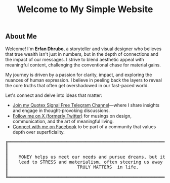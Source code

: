 
<html lang="en">
<head>
    <meta charset="UTF-8">
    <meta name="viewport" content="width=device-width, initial-scale=1.0">
  
   >
</head>
<body>
    <header>
        <h1>Welcome to My Simple Website</h1>
    </header>
    <main>
       <h2>About Me</h2>
<p>Welcome! I'm <strong>Erfan Dhrubo</strong>, a storyteller and visual designer who believes that true wealth isn't just in numbers, but in the depth of connections and the impact of our messages. I strive to blend aesthetic appeal with meaningful content, challenging the conventional chase for material gains.</p>
<p>My journey is driven by a passion for clarity, impact, and exploring the nuances of human expression. I believe in peeling back the layers to reveal the core truths that often get overshadowed in our fast-paced world.</p>
<p>Let's connect and delve into ideas that matter:</p>
<ul>
  <li><a href="https://t.me/I_Fear_Allah">Join my Quotex Signal Free Telegram Channel</a>—where I share insights and engage in thought-provoking discussions.</li>
  <li><a href="https://x.com/dhruboo99?t=emnmC5vyZKvDnLoMZGvaHw&s=09">Follow me on X (formerly Twitter)</a> for musings on design, communication, and the art of meaningful living.</li>
  <li><a href="https://www.facebook.com/erfandhrubo">Connect with me on Facebook</a> to be part of a community that values depth over superficiality.</li>
</ul>

    
</body>
<html>
<head>
  
    

<pre>
<span class="border">╔══════════════════════════════════════════════════════════════════════════════════════╗</span>
<span class="border">║</span>                                                                             <span class="border">║</span>         
<span class="border">║</span>                                                                    
<span class="border">║</span>    <span class="text"><span class="highlight">MONEY</span> helps us meet our needs and pursue <span class="highlight">dreams</span>, but its pursuit can      </span><span class="border">║</span>
<span class="border">║</span>    <span class="text">lead to <span class="highlight">STRESS</span> and <span class="highlight">materialism</span>, often steering us away from what                                                                                                       
<span class="border">║</span>                          <span class="text"><span class="highlight">TRULY MATTERS </span> in life.</span>                                  <span class="border">║</span>                                                                                              
<span class="border">║</span>                                                                                      <span class="border">║</span>
<span class="border">╚══════════════════════════════════════════════════════════════════════════════════════╝</span>
        


